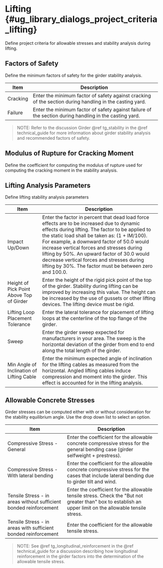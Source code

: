 Lifting {#ug_library_dialogs_project_criteria_lifting}
==============================================
Define project criteria for allowable stresses and stability analysis during lifting.

Factors of Safety
------------------
Define the minimum factors of safety for the girder stability analysis.

Item | Description
-----|------------
Cracking | Enter the minimum factor of safety against cracking of the section during handling in the casting yard.
Failure | Enter the minimum factor of safety against failure of the section during handling in the casting yard.

> NOTE: Refer to the discussion Girder @ref tg_stability in the @ref technical_guide for more information about girder stability analysis and recommended factors of safety.

Modulus of Rupture for Cracking Moment
---------------------------------------
Define the coefficient for computing the modulus of rupture used for computing the cracking moment in the stability analysis.

Lifting Analysis Parameters
-------------------
Define lifting stability analysis parameters

Item | Description
-----|---------------
Impact Up/Down | Enter the factor in percent that dead load force effects are to be increased due to dynamic effects during lifting. The factor to be applied to the static load shall be taken as: (1 + IM/100). For example, a downward factor of 50.0 would increase vertical forces and stresses during lifting by 50%. An upward factor of 30.0 would decrease vertical forces and stresses during lifting by 30%. The factor must be between zero and 100.0.
Height of Pick Point Above Top of Girder | Enter the height of the rigid pick point of the top of the girder. Stability during lifting can be improved by increasing this value. The height can be increased by the use of gussets or other lifting devices. The lifting device must be rigid.
Lifting Loop Placement Tolerance | Enter the lateral tolerance for placement of lifting loops at the centerline of the top flange of the girder.
Sweep | Enter the girder sweep expected for manufacturers in your area. The sweep is the horizontal deviation of the girder from end to end along the total length of the girder.
Min Angle of Inclination of Lifting Cable | Enter the minimum expected angle of inclination for the lifting cables as measured from the horizontal. Angled lifting cables induce compression and moment into the girder. This effect is accounted for in the lifting analysis.

Allowable Concrete Stresses
------------------------------

Girder stresses can be computed either with or without consideration for the stability equilibrium angle. Use the drop down list to select an option.

Item | Description
-----|----------------
Compressive Stress - General | Enter the coefficient for the allowable concrete compressive stress for the general bending case (girder selfweight + prestress).
Compressive Stress - With lateral bending | Enter the coefficient for the allowable concrete compressive stress for the cases that include lateral bending due to girder tilt and wind.
Tensile Stress - in areas without sufficient bonded reinforcement | Enter the coefficient for the allowable tensile stress. Check the "But not greater than" box to establish an upper limit on the allowable tensile stress.
Tensile Stress - in areas with sufficient bonded reinforcement | Enter the coefficient for the allowable tensile stress.

> NOTE: See @ref tg_longitudinal_reinforcement in the @ref technical_guide for a discussion describing how longitudinal reinforcement in the girder factors into the determination of the allowable tensile stress.
